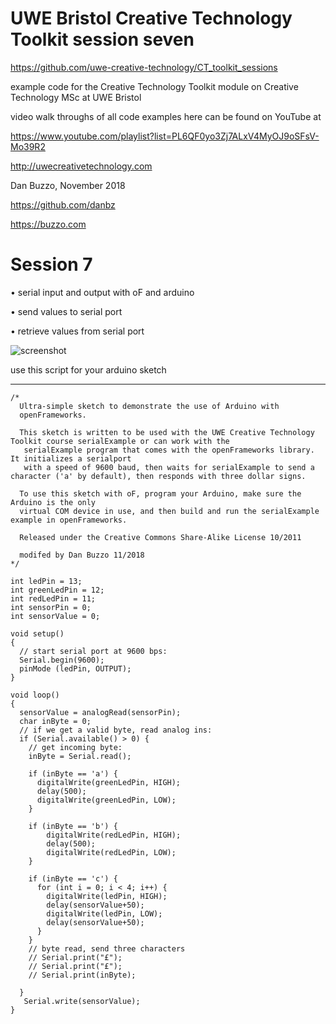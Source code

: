 # UWE Bristol Creative Technology Toolkit session seven

https://github.com/uwe-creative-technology/CT_toolkit_sessions


example code for the Creative Technology Toolkit module on Creative Technology MSc at UWE Bristol

video walk throughs of all code examples here can be found on YouTube at

https://www.youtube.com/playlist?list=PL6QF0yo3Zj7ALxV4MyOJ9oSFsV-Mo39R2


http://uwecreativetechnology.com

Dan Buzzo, November 2018

https://github.com/danbz

https://buzzo.com


# Session 7

• serial input and output with oF and arduino

• send values to serial port

• retrieve values from serial port


![screenshot](screenshot-session7.jpg)

use this script for your arduino sketch

--------
```
/*
  Ultra-simple sketch to demonstrate the use of Arduino with
  openFrameworks.

  This sketch is written to be used with the UWE Creative Technology Toolkit course serialExample or can work with the
   serialExample program that comes with the openFrameworks library. It initializes a serialport
   with a speed of 9600 baud, then waits for serialExample to send a character ('a' by default), then responds with three dollar signs.

  To use this sketch with oF, program your Arduino, make sure the Arduino is the only
  virtual COM device in use, and then build and run the serialExample example in openFrameworks.

  Released under the Creative Commons Share-Alike License 10/2011
  
  modifed by Dan Buzzo 11/2018
*/

int ledPin = 13;
int greenLedPin = 12;
int redLedPin = 11;
int sensorPin = 0;
int sensorValue = 0;

void setup()
{
  // start serial port at 9600 bps:
  Serial.begin(9600);
  pinMode (ledPin, OUTPUT);
}

void loop()
{
  sensorValue = analogRead(sensorPin);
  char inByte = 0;
  // if we get a valid byte, read analog ins:
  if (Serial.available() > 0) {
    // get incoming byte:
    inByte = Serial.read();

    if (inByte == 'a') {
      digitalWrite(greenLedPin, HIGH);
      delay(500);
      digitalWrite(greenLedPin, LOW);
    }

    if (inByte == 'b') {   
        digitalWrite(redLedPin, HIGH);
        delay(500);
        digitalWrite(redLedPin, LOW);
    }

    if (inByte == 'c') {
      for (int i = 0; i < 4; i++) {
        digitalWrite(ledPin, HIGH);
        delay(sensorValue+50);
        digitalWrite(ledPin, LOW);
        delay(sensorValue+50);
      }
    }
    // byte read, send three characters
    // Serial.print("£");
    // Serial.print("£");
    // Serial.print(inByte);

  }
   Serial.write(sensorValue);
}
```
